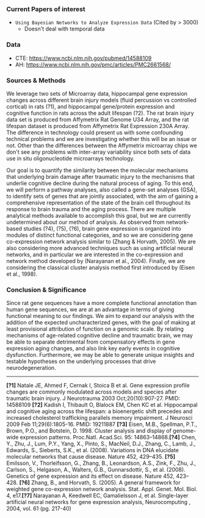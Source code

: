 ### Current Papers of interest 
- `Using Bayesian Networks to Analyze Expression Data` (Cited by > 3000)
    - Doesn't deal with temporal data
### Data
- CTE: https://www.ncbi.nlm.nih.gov/pubmed/14588109
- AH: https://www.ncbi.nlm.nih.gov/pmc/articles/PMC2661568/

### Sources & Methods
We leverage two sets of Microarray data, hippocampal gene expression changes across different brain injury models (fluid percussion vs controlled cortical) in rats (?1), and hippocampal gene/protein expression and cognitive function in rats across the adult lifespan (?2). The rat brain injury data set is produced from Affymetrix Rat Genome U34 Array, and the rat lifespan dataset is produced from Affymetrix Rat Expression 230A Array. The difference in technology could present us with some confounding technical problems and we are investigating whether this will be an issue or not. Other than the differences between the Affymetrix microarray chips we don't see any problems with inter-array variability since both sets of data use in situ oligonucleotide microarrays technology. 

Our goal is to quantify the similarity between the molecular mechanisms that underlying brain damage after traumatic injury to the mechanisms that underlie cognitive decline during the natural process of aging. To this end, we will perform a pathway analyses, also called a gene-set analyses (GSA), to identify sets of genes that are jointly associated, with the aim of gaining a comprehensive representation of the state of the brain cell throughout its response to brain trauma and the aging process. There are multiple analytical methods available to accomplish this goal, but we are currently undetermined about our method of analysis. As observed from network-based studies (?4), (?5), (?6), brain gene expression is organized into modules of distinct functional categories, and so we are considering gene co-expression network analysis similar to (Zhang & Horvath, 2005). We are also considering more advanced techniques such as using artificial neural networks, and in particular we are interested in the co-expression and network method developed by (Narayanan et al., 2004). Finally, we are considering the classical cluster analysis method first introduced by (Eisen et al., 1998). 

### Conclusion & Significance
Since rat gene sequences have a more complete functional annotation than human gene sequences, we are at an advantage in terms of giving functional meaning to our findings. We aim to expand our analysis with the addition of the expected uncharacterized genes, with the goal of making at least provisional attribution of function on a genomic scale. By relating mechanisms of age-related cognitive decline and traumatic brain, we may be able to separate detrimental from compensatory effects in gene expression aging changes, and also link key early events in cognitive dysfunction. Furthermore, we may be able to generate unique insights and testable hypotheses on the underlying processes that drive neurodegeneration. <br>

------------------------------------------------
**[?1]** Natale JE, Ahmed F, Cernak I, Stoica B et al. Gene expression profile changes are commonly modulated across models and species after traumatic brain injury. J Neurotrauma 2003 Oct;20(10):907-27. PMID: 14588109 **[?2]** 	Kadish I, Thibault O, Blalock EM, Chen KC et al. Hippocampal and cognitive aging across the lifespan: a bioenergetic shift precedes and increased cholesterol trafficking parallels memory impairment. J Neurosci 2009 Feb 11;29(6):1805-16. PMID: 19211887 **[?3]** Eisen, M.B., Spellman, P.T., Brown, P.O., and Botstein, D. 1998. Cluster analysis and display of genome-wide expression patterns. Proc.Natl. Acad.Sci. 95: 14863–14868.**[?4]** Chen, Y., Zhu, J., Lum, P.Y., Yang, X., Pinto, S., MacNeil, D.J., Zhang, C., Lamb, J., Edwards, S., Sieberts, S.K., et al. (2008). Variations in DNA elucidate molecular networks that cause disease. Nature 452, 429–435. **[?5]** Emilsson, V., Thorleifsson, G., Zhang, B., Leonardson, A.S., Zink, F., Zhu, J., Carlson, S., Helgason, A., Walters, G.B., Gunnarsdottir, S., et al. (2008). Genetics of gene expression and its effect on disease. Nature 452, 423–428. **[?6]** Zhang, B., and Horvath, S. (2005). A general framework for weighted gene co-expression network analysis. Stat. Appl. Genet. Mol. Biol. 4, e17.**[?7]** Narayanan A,  Keedwell EC,  Gamalielsson J, et al. Single-layer artificial neural networks for gene expression analysis, Neurocomputing , 2004, vol. 61 (pg. 217-40)


